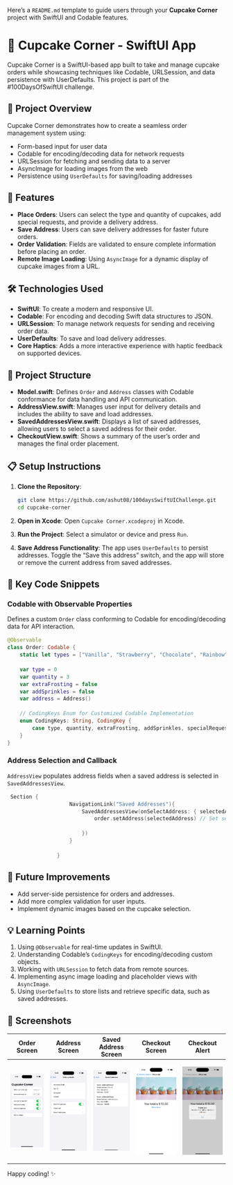 Here’s a `README.md` template to guide users through your **Cupcake Corner** project with SwiftUI and Codable features.


# 🍰 Cupcake Corner - SwiftUI App

Cupcake Corner is a SwiftUI-based app built to take and manage cupcake orders while showcasing techniques like Codable, URLSession, and data persistence with UserDefaults. This project is part of the #100DaysOfSwiftUI challenge.

## 📱 Project Overview

Cupcake Corner demonstrates how to create a seamless order management system using:
- Form-based input for user data
- Codable for encoding/decoding data for network requests
- URLSession for fetching and sending data to a server
- AsyncImage for loading images from the web
- Persistence using `UserDefaults` for saving/loading addresses

## 🎨 Features

- **Place Orders**: Users can select the type and quantity of cupcakes, add special requests, and provide a delivery address.
- **Save Address**: Users can save delivery addresses for faster future orders.
- **Order Validation**: Fields are validated to ensure complete information before placing an order.
- **Remote Image Loading**: Using `AsyncImage` for a dynamic display of cupcake images from a URL.

## 🛠 Technologies Used

- **SwiftUI**: To create a modern and responsive UI.
- **Codable**: For encoding and decoding Swift data structures to JSON.
- **URLSession**: To manage network requests for sending and receiving order data.
- **UserDefaults**: To save and load delivery addresses.
- **Core Haptics**: Adds a more interactive experience with haptic feedback on supported devices.

## 📂 Project Structure

- **Model.swift**: Defines `Order` and `Address` classes with Codable conformance for data handling and API communication.
- **AddressView.swift**: Manages user input for delivery details and includes the ability to save and load addresses.
- **SavedAddressesView.swift**: Displays a list of saved addresses, allowing users to select a saved address for their order.
- **CheckoutView.swift**: Shows a summary of the user’s order and manages the final order placement.

## 📋 Setup Instructions

1. **Clone the Repository**:  
   ```bash
   git clone https://github.com/ashut08/100daysSwiftUIChallenge.git
   cd cupcake-corner
   ```

2. **Open in Xcode**: Open `Cupcake Corner.xcodeproj` in Xcode.

3. **Run the Project**: Select a simulator or device and press `Run`.

4. **Save Address Functionality**: The app uses `UserDefaults` to persist addresses. Toggle the “Save this address” switch, and the app will store or remove the current address from saved addresses.

## 🧩 Key Code Snippets

### Codable with Observable Properties
Defines a custom `Order` class conforming to Codable for encoding/decoding data for API interaction.
```swift
@Observable
class Order: Codable {
    static let types = ["Vanilla", "Strawberry", "Chocolate", "Rainbow"]

    var type = 0
    var quantity = 3
    var extraFrosting = false
    var addSprinkles = false
    var address = Address()

    // CodingKeys Enum for Customized Codable Implementation
    enum CodingKeys: String, CodingKey {
        case type, quantity, extraFrosting, addSprinkles, specialRequestEnabled, address
    }
}
```

### Address Selection and Callback
`AddressView` populates address fields when a saved address is selected in `SavedAddressesView`.
```swift
 Section {
                    NavigationLink("Saved Addresses"){
                        SavedAddressesView(onSelectAddress: { selectedAddress in
                            order.setAddress(selectedAddress) // Set selected address directly

                        })
                    }
                    
                }
```

## 🚀 Future Improvements

- Add server-side persistence for orders and addresses.
- Add more complex validation for user inputs.
- Implement dynamic images based on the cupcake selection.

## 💡 Learning Points

1. Using `@Observable` for real-time updates in SwiftUI.
2. Understanding Codable’s `CodingKeys` for encoding/decoding custom objects.
3. Working with `URLSession` to fetch data from remote sources.
4. Implementing async image loading and placeholder views with `AsyncImage`.
5. Using `UserDefaults` to store lists and retrieve specific data, such as saved addresses.

## 📸 Screenshots

| Order Screen       | Address Screen     | Saved Address Screen | Checkout Screen   | Checkout Alert   |
|--------------------|--------------------|-----------------------|-------------------|------------------|
| <p align="center"><img src="https://raw.githubusercontent.com/ashut08/100daysSwiftUIChallenge/refs/heads/main/Cupcake%20Corner/screenshot/order.png" width="300"/></p> | <p align="center"><img src="https://raw.githubusercontent.com/ashut08/100daysSwiftUIChallenge/refs/heads/main/Cupcake%20Corner/screenshot/adress.png" width="300"/></p> | <p align="center"><img src="https://raw.githubusercontent.com/ashut08/100daysSwiftUIChallenge/refs/heads/main/Cupcake%20Corner/screenshot/saved_address.png" width="300"/></p> | <p align="center"><img src="https://raw.githubusercontent.com/ashut08/100daysSwiftUIChallenge/refs/heads/main/Cupcake%20Corner/screenshot/checkout.png" width="300"/></p> | <p align="center"><img src="https://raw.githubusercontent.com/ashut08/100daysSwiftUIChallenge/refs/heads/main/Cupcake%20Corner/screenshot/checkout_alert.png" width="300"/></p> |



Happy coding! ✨
```

